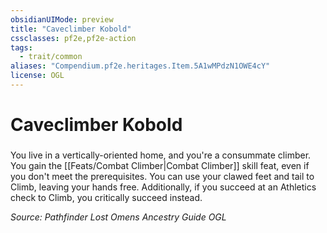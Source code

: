 ```yaml
---
obsidianUIMode: preview
title: "Caveclimber Kobold"
cssclasses: pf2e,pf2e-action
tags:
  - trait/common
aliases: "Compendium.pf2e.heritages.Item.5A1wMPdzN1OWE4cY"
license: OGL
---
```

# Caveclimber Kobold

### 






You live in a vertically-oriented home, and you're a consummate climber. You gain the [[Feats/Combat Climber|Combat Climber]] skill feat, even if you don't meet the prerequisites. You can use your clawed feet and tail to Climb, leaving your hands free. Additionally, if you succeed at an Athletics check to Climb, you critically succeed instead.

*Source: Pathfinder Lost Omens Ancestry Guide*
*OGL*